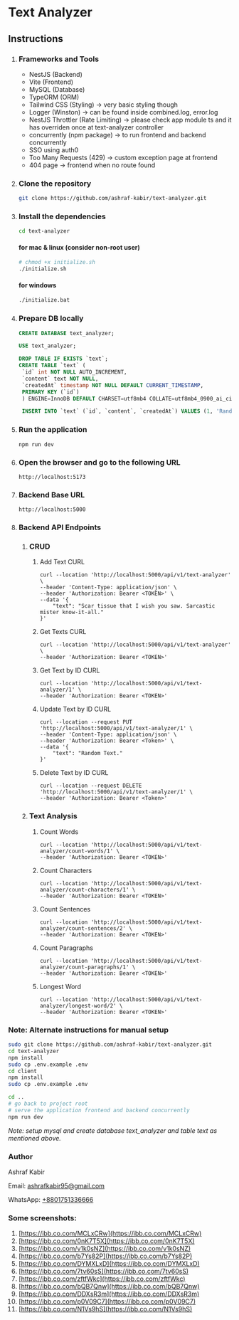 # Text Analyzer

## Instructions

1. ### Frameworks and Tools
   - NestJS (Backend)
   - Vite (Frontend)
   - MySQL (Database)
   - TypeORM (ORM)
   - Tailwind CSS (Styling) -> very basic styling though
   - Logger (Winston) -> can be found inside combined.log, error.log
   - NestJS Throttler (Rate Limiting) -> please check app module ts and it has overriden once at text-analyzer controller
   - concurrently (npm package) -> to run frontend and backend concurrently
   - SSO using auth0
   - Too Many Requests (429) -> custom exception page at frontend
   - 404 page -> frontend when no route found
2. ### Clone the repository
   ```bash
   git clone https://github.com/ashraf-kabir/text-analyzer.git
   ```
3. ### Install the dependencies
   ```bash
   cd text-analyzer
   ```
   #### for mac & linux (consider non-root user)
   ```bash
   # chmod +x initialize.sh
   ./initialize.sh
   ```
   #### for windows
   ```bash
   ./initialize.bat
   ```
4. ### Prepare DB locally

   ```sql
   CREATE DATABASE text_analyzer;

   USE text_analyzer;

   DROP TABLE IF EXISTS `text`;
   CREATE TABLE `text` (
    `id` int NOT NULL AUTO_INCREMENT,
    `content` text NOT NULL,
    `createdAt` timestamp NOT NULL DEFAULT CURRENT_TIMESTAMP,
    PRIMARY KEY (`id`)
    ) ENGINE=InnoDB DEFAULT CHARSET=utf8mb4 COLLATE=utf8mb4_0900_ai_ci;

    INSERT INTO `text` (`id`, `content`, `createdAt`) VALUES (1, 'Random Text. Test Hello Dhaka.\nTest 123', '2024-09-28 01:27:04'), (2, 'Scar tissue that I wish you saw. Sarcastic mister know-it-all.', '2024-09-28 09:12:51'), (3, 'New text', '2024-09-28 11:17:28'), (4, 'Random evening', '2024-09-28 14:44:39');
   ```

5. ### Run the application
   ```
   npm run dev
   ```
6. ### Open the browser and go to the following URL
   ```
   http://localhost:5173
   ```
7. ### Backend Base URL
   ```
   http://localhost:5000
   ```
8. ### Backend API Endpoints

   1. ### CRUD

      1. Add Text CURL

         ```
         curl --location 'http://localhost:5000/api/v1/text-analyzer' \
         --header 'Content-Type: application/json' \
         --header 'Authorization: Bearer <TOKEN>' \
         --data '{
             "text": "Scar tissue that I wish you saw. Sarcastic mister know-it-all."
         }'
         ```

      2. Get Texts CURL

         ```
         curl --location 'http://localhost:5000/api/v1/text-analyzer' \
         --header 'Authorization: Bearer <TOKEN>'
         ```

      3. Get Text by ID CURL
         ```
         curl --location 'http://localhost:5000/api/v1/text-analyzer/1' \
         --header 'Authorization: Bearer <TOKEN>'
         ```
      4. Update Text by ID CURL
         ```
         curl --location --request PUT 'http://localhost:5000/api/v1/text-analyzer/1' \
         --header 'Content-Type: application/json' \
         --header 'Authorization: Bearer <Token>' \
         --data '{
             "text": "Random Text."
         }'
         ```
      5. Delete Text by ID CURL
         ```
         curl --location --request DELETE 'http://localhost:5000/api/v1/text-analyzer/1' \
         --header 'Authorization: Bearer <Token>'
         ```

   2. ### Text Analysis
      1. Count Words
         ```
         curl --location 'http://localhost:5000/api/v1/text-analyzer/count-words/1' \
         --header 'Authorization: Bearer <TOKEN>'
         ```
      2. Count Characters
         ```
         curl --location 'http://localhost:5000/api/v1/text-analyzer/count-characters/1' \
         --header 'Authorization: Bearer <TOKEN>'
         ```
      3. Count Sentences
         ```
         curl --location 'http://localhost:5000/api/v1/text-analyzer/count-sentences/2' \
         --header 'Authorization: Bearer <TOKEN>'
         ```
      4. Count Paragraphs
         ```
         curl --location 'http://localhost:5000/api/v1/text-analyzer/count-paragraphs/1' \
         --header 'Authorization: Bearer <TOKEN>'
         ```
      5. Longest Word
         ```
         curl --location 'http://localhost:5000/api/v1/text-analyzer/longest-word/2' \
         --header 'Authorization: Bearer <TOKEN>'
         ```



### Note: Alternate instructions for manual setup

```bash
sudo git clone https://github.com/ashraf-kabir/text-analyzer.git
cd text-analyzer
npm install
sudo cp .env.example .env
cd client
npm install
sudo cp .env.example .env

cd ..
# go back to project root
# serve the application frontend and backend concurrently
npm run dev
```
*Note: setup mysql and create database text_analyzer and table text as mentioned above.*


### Author

Ashraf Kabir

Email: ashrafkabir95@gmail.com

WhatsApp: [+8801751336666](https://wa.me/+8801751336666)

### Some screenshots: 
1. [https://ibb.co.com/MCLxCRw](https://ibb.co.com/MCLxCRw)
2. [https://ibb.co.com/0nK7T5X](https://ibb.co.com/0nK7T5X)
3. [https://ibb.co.com/v1k0sNZ](https://ibb.co.com/v1k0sNZ)
4. [https://ibb.co.com/b7Ys82P](https://ibb.co.com/b7Ys82P)
5. [https://ibb.co.com/DYMXLxD](https://ibb.co.com/DYMXLxD)
6. [https://ibb.co.com/7tv60sS](https://ibb.co.com/7tv60sS)
7. [https://ibb.co.com/zftfWkc](https://ibb.co.com/zftfWkc)
8. [https://ibb.co.com/bQB7Qnw](https://ibb.co.com/bQB7Qnw)
9. [https://ibb.co.com/DDXsR3m](https://ibb.co.com/DDXsR3m)
10. [https://ibb.co.com/p0V09C7](https://ibb.co.com/p0V09C7)
11. [https://ibb.co.com/N1Vs9hS](https://ibb.co.com/N1Vs9hS)